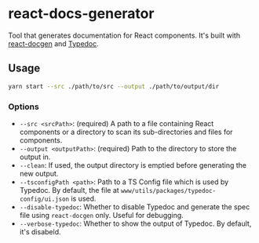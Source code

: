 # react-docs-generator

Tool that generates documentation for React components. It's built with [react-docgen](https://react-docgen.dev/) and [Typedoc](https://typedoc.org/).

## Usage

```bash
yarn start --src ./path/to/src --output ./path/to/output/dir
```

### Options

- `--src <srcPath>`: (required) A path to a file containing React components or a directory to scan its sub-directories and files for components.
- `--output <outputPath>`: (required) Path to the directory to store the output in.
- `--clean`: If used, the output directory is emptied before generating the new output.
- `--tsconfigPath <path>`: Path to a TS Config file which is used by Typedoc. By default, the file at `www/utils/packages/typedoc-config/ui.json` is used.
- `--disable-typedoc`: Whether to disable Typedoc and generate the spec file using `react-docgen` only. Useful for debugging.
- `--verbose-typedoc`: Whether to show the output of Typedoc. By default, it's disabeld.